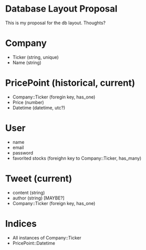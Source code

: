 Database Layout Proposal
========================
This is my proposal for the db layout.  Thoughts?

Company
========
* Ticker (string, unique)
* Name (string)

PricePoint (historical, current)
===========
* Company::Ticker (foregin key, has_one)
* Price (number)
* Datetime (datetime, utc?)

User
====
* name
* email
* password
* favorited stocks (foreighn key to Company::Ticker, has_many)

Tweet (current)
=====
* content (string)
* author (string) [MAYBE?]
* Company::Ticker (foreign key, has_one)

Indices
=======
* All instances of Company::Ticker
* PricePoint::Datetime
